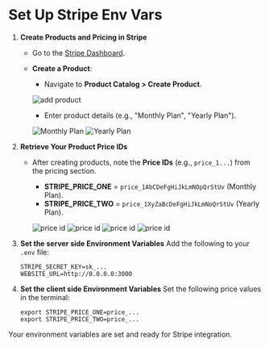 # Set Up Stripe Env Vars

1. **Create Products and Pricing in Stripe**

   - Go to the [Stripe Dashboard](https://dashboard.stripe.com/).
   - **Create a Product**:

     - Navigate to **Product Catalog > Create Product**.

     ![add product](https://github.com/user-attachments/assets/46a2ca96-4769-48a4-b7a4-5188e030e9e5)

     - Enter product details (e.g., "Monthly Plan", "Yearly Plan").

     ![Monthly Plan](https://github.com/user-attachments/assets/3fba067e-143c-455c-9d44-96b042a3560f)
     ![Yearly Plan](https://github.com/user-attachments/assets/eac0da1e-a14b-4f36-98f2-c4107f4cfc53)

1. **Retrieve Your Product Price IDs**

   - After creating products, note the **Price IDs** (e.g., `price_1...`) from the pricing section.

     - **STRIPE_PRICE_ONE** = `price_1AbCDeFgHiJkLmNOpQrStUv` (Monthly Plan).
     - **STRIPE_PRICE_TWO** = `price_1XyZaBcDeFgHiJkLmNoQrStUv` (Yearly Plan).

     ![price id](https://github.com/user-attachments/assets/4ac40893-40d3-4cb4-83a6-45dd6e130a4a)
     ![price id](https://github.com/user-attachments/assets/709ea1f6-5543-428d-ad9a-d4164d4f0762)
     ![price id](https://github.com/user-attachments/assets/fe5d558d-79cc-48cd-9d52-7de8e48bfe35)
     ![price id](https://github.com/user-attachments/assets/9a6f7cfa-e609-460e-9501-043d1c8b2880)

1. **Set the server side Environment Variables**
   Add the following to your `.env` file:

   ```env
   STRIPE_SECRET_KEY=sk_...
   WEBSITE_URL=http://0.0.0.0:3000
   ```

1. **Set the client side Environment Variables**
   Set the following price values in the terminal:

   ```env
   export STRIPE_PRICE_ONE=price_...
   export STRIPE_PRICE_TWO=price_...
   ```

Your environment variables are set and ready for Stripe integration.
